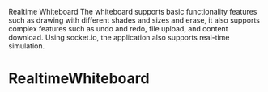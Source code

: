 Realtime Whiteboard
The whiteboard supports basic functionality features such as drawing with different shades and sizes and erase, it also supports complex features such as undo and redo, file upload, and content download. Using socket.io, the application also supports real-time simulation.
# RealtimeWhiteboard
